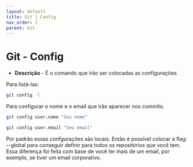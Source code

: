 ```yaml
---
layout: default
title: Git | Config
nav_order: 2
parent: Git
---
```


# Git - Config

* **Descrição** - É o comando que irão ser colocadas as configurações

Para listá-las:
~~~bash
git config -l
~~~

Para configurar o nome e o email que irão aparecer nos commits:

~~~bash 
git config user.name "Seu nome"
~~~

~~~bash 
git config user.email "Seu email"
~~~

Por padrão essas confgurações são locais. Então é possível colocar a flag: --global para conseguir definir para todos os repositórios que você tem. Essa diferença foi feita com base de você ter mais de um email, por exemplo, se tiver um email corporativo.

